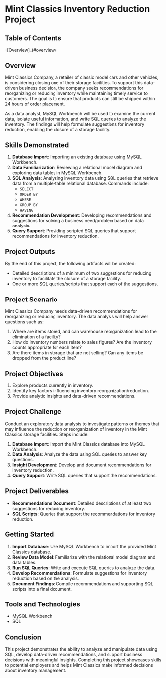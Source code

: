 # Mint Classics Inventory Reduction Project

## Table of Contents

-[Overview]_(#overview)


## Overview

Mint Classics Company, a retailer of classic model cars and other vehicles, is considering closing one of their storage facilities. To support this data-driven business decision, the company seeks recommendations for reorganizing or reducing inventory while maintaining timely service to customers. The goal is to ensure that products can still be shipped within 24 hours of order placement.

As a data analyst, MySQL Workbench will be used to examine the current data, isolate useful information, and write SQL queries to analyze the inventory. The findings will help formulate suggestions for inventory reduction, enabling the closure of a storage facility.

## Skills Demonstrated

1. **Database Import**: Importing an existing database using MySQL Workbench.
2. **Data Familiarization**: Reviewing a relational model diagram and exploring data tables in MySQL Workbench.
3. **SQL Analysis**: Analyzing inventory data using SQL queries that retrieve data from a multiple-table relational database. Commands include:
   - `SELECT`
   - `ORDER BY`
   - `WHERE`
   - `GROUP BY`
   - `HAVING`
4. **Recommendation Development**: Developing recommendations and suggestions for solving a business need/problem based on data analysis.
5. **Query Support**: Providing scripted SQL queries that support recommendations for inventory reduction.

## Project Outputs

By the end of this project, the following artifacts will be created:

- Detailed descriptions of a minimum of two suggestions for reducing inventory to facilitate the closure of a storage facility.
- One or more SQL queries/scripts that support each of the suggestions.

## Project Scenario

Mint Classics Company needs data-driven recommendations for reorganizing or reducing inventory. The data analysis will help answer questions such as:

1. Where are items stored, and can warehouse reorganization lead to the elimination of a facility?
2. How do inventory numbers relate to sales figures? Are the inventory counts appropriate for each item?
3. Are there items in storage that are not selling? Can any items be dropped from the product line?

## Project Objectives

1. Explore products currently in inventory.
2. Identify key factors influencing inventory reorganization/reduction.
3. Provide analytic insights and data-driven recommendations.

## Project Challenge

Conduct an exploratory data analysis to investigate patterns or themes that may influence the reduction or reorganization of inventory in the Mint Classics storage facilities. Steps include:

1. **Database Import**: Import the Mint Classics database into MySQL Workbench.
2. **Data Analysis**: Analyze the data using SQL queries to answer key questions.
3. **Insight Development**: Develop and document recommendations for inventory reduction.
4. **Query Support**: Write SQL queries that support the recommendations.

## Project Deliverables

- **Recommendations Document**: Detailed descriptions of at least two suggestions for reducing inventory.
- **SQL Scripts**: Queries that support the recommendations for inventory reduction.

## Getting Started

1. **Import Database**: Use MySQL Workbench to import the provided Mint Classics database.
2. **Review Data Model**: Familiarize with the relational model diagram and data tables.
3. **Run SQL Queries**: Write and execute SQL queries to analyze the data.
4. **Develop Recommendations**: Formulate suggestions for inventory reduction based on the analysis.
5. **Document Findings**: Compile recommendations and supporting SQL scripts into a final document.

## Tools and Technologies

- MySQL Workbench
- SQL

## Conclusion

This project demonstrates the ability to analyze and manipulate data using SQL, develop data-driven recommendations, and support business decisions with meaningful insights. Completing this project showcases skills to potential employers and helps Mint Classics make informed decisions about inventory management.
